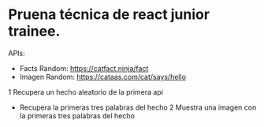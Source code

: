 # Pruena técnica de react junior trainee.

APIs:
 - Facts Random: https://catfact.ninja/fact
 - Imagen Random: https://cataas.com/cat/says/hello
  
 1 Recupera un hecho aleatorio de la primera api
 - Recupera la primeras tres palabras del hecho
 2 Muestra una imagen con la primeras tres palabras del hecho
